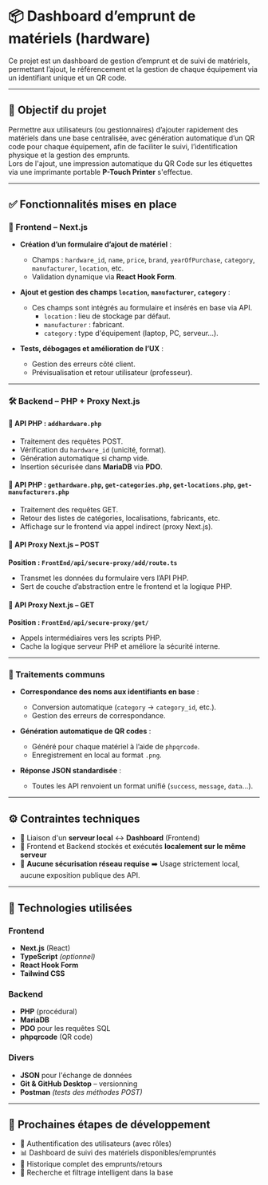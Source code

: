 # 📦 Dashboard d’emprunt de matériels (hardware)

Ce projet est un dashboard de gestion d’emprunt et de suivi de matériels, permettant l’ajout, le référencement et la gestion de chaque équipement via un identifiant unique et un QR code.

---

## 📌 Objectif du projet

Permettre aux utilisateurs (ou gestionnaires) d’ajouter rapidement des matériels dans une base centralisée, avec génération automatique d’un QR code pour chaque équipement, afin de faciliter le suivi, l’identification physique et la gestion des emprunts.  
Lors de l'ajout, une impression automatique du QR Code sur les étiquettes via une imprimante portable **P-Touch Printer** s'effectue.

---

## ✅ Fonctionnalités mises en place

### 🎯 Frontend – Next.js

- **Création d’un formulaire d’ajout de matériel** :
  - Champs : `hardware_id`, `name`, `price`, `brand`, `yearOfPurchase`, `category`, `manufacturer`, `location`, etc.
  - Validation dynamique via **React Hook Form**.

- **Ajout et gestion des champs `location`, `manufacturer`, `category`** :
  - Ces champs sont intégrés au formulaire et insérés en base via API.
    - `location` : lieu de stockage par défaut.
    - `manufacturer` : fabricant.
    - `category` : type d'équipement (laptop, PC, serveur…).

- **Tests, débogages et amélioration de l’UX** :
  - Gestion des erreurs côté client.
  - Prévisualisation et retour utilisateur (professeur).

---

### 🛠️ Backend – PHP + Proxy Next.js

#### 📁 API PHP : `addhardware.php`
- Traitement des requêtes POST.
- Vérification du `hardware_id` (unicité, format).
- Génération automatique si champ vide.
- Insertion sécurisée dans **MariaDB** via **PDO**.

#### 📁 API PHP : `gethardware.php`, `get-categories.php`, `get-locations.php`, `get-manufacturers.php`
- Traitement des requêtes GET.
- Retour des listes de catégories, localisations, fabricants, etc.
- Affichage sur le frontend via appel indirect (proxy Next.js).

#### 📁 API Proxy Next.js – POST  
**Position : `FrontEnd/api/secure-proxy/add/route.ts`**
- Transmet les données du formulaire vers l’API PHP.
- Sert de couche d’abstraction entre le frontend et la logique PHP.

#### 📁 API Proxy Next.js – GET  
**Position : `FrontEnd/api/secure-proxy/get/`**
- Appels intermédiaires vers les scripts PHP.
- Cache la logique serveur PHP et améliore la sécurité interne.

---

### 🔄 Traitements communs

- **Correspondance des noms aux identifiants en base** :
  - Conversion automatique (`category` → `category_id`, etc.).
  - Gestion des erreurs de correspondance.

- **Génération automatique de QR codes** :
  - Généré pour chaque matériel à l’aide de `phpqrcode`.
  - Enregistrement en local au format `.png`.

- **Réponse JSON standardisée** :
  - Toutes les API renvoient un format unifié (`success`, `message`, `data`…).

---

## ⚙️ Contraintes techniques

- 🔹 Liaison d'un **serveur local** ↔️ **Dashboard** (Frontend)
- 🔹 Frontend et Backend stockés et exécutés **localement sur le même serveur**
- 🔹 **Aucune sécurisation réseau requise**
  ➡️ Usage strictement local, aucune exposition publique des API.

---

## 🧰 Technologies utilisées

### Frontend
- **Next.js** (React)
- **TypeScript** *(optionnel)*
- **React Hook Form**
- **Tailwind CSS**

### Backend
- **PHP** (procédural)
- **MariaDB**
- **PDO** pour les requêtes SQL
- **phpqrcode** (QR code)

### Divers
- **JSON** pour l'échange de données
- **Git & GitHub Desktop** – versionning
- **Postman** *(tests des méthodes POST)*

---

## 🚧 Prochaines étapes de développement

- 🔐 Authentification des utilisateurs (avec rôles)
- 📊 Dashboard de suivi des matériels disponibles/empruntés
- 📁 Historique complet des emprunts/retours
- 🔎 Recherche et filtrage intelligent dans la base

